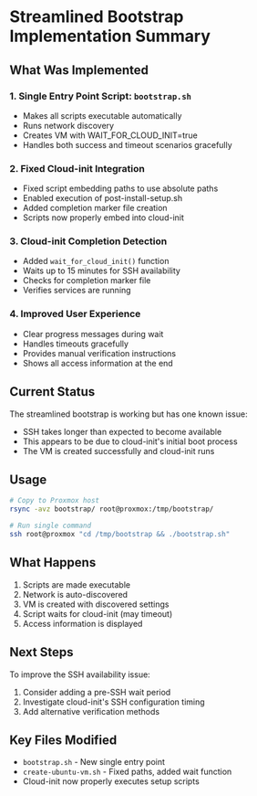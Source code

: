 # Streamlined Bootstrap Implementation Summary

## What Was Implemented

### 1. Single Entry Point Script: `bootstrap.sh`
- Makes all scripts executable automatically
- Runs network discovery
- Creates VM with WAIT_FOR_CLOUD_INIT=true
- Handles both success and timeout scenarios gracefully

### 2. Fixed Cloud-init Integration
- Fixed script embedding paths to use absolute paths
- Enabled execution of post-install-setup.sh
- Added completion marker file creation
- Scripts now properly embed into cloud-init

### 3. Cloud-init Completion Detection
- Added `wait_for_cloud_init()` function
- Waits up to 15 minutes for SSH availability
- Checks for completion marker file
- Verifies services are running

### 4. Improved User Experience
- Clear progress messages during wait
- Handles timeouts gracefully
- Provides manual verification instructions
- Shows all access information at the end

## Current Status

The streamlined bootstrap is working but has one known issue:
- SSH takes longer than expected to become available
- This appears to be due to cloud-init's initial boot process
- The VM is created successfully and cloud-init runs

## Usage

```bash
# Copy to Proxmox host
rsync -avz bootstrap/ root@proxmox:/tmp/bootstrap/

# Run single command
ssh root@proxmox "cd /tmp/bootstrap && ./bootstrap.sh"
```

## What Happens

1. Scripts are made executable
2. Network is auto-discovered
3. VM is created with discovered settings
4. Script waits for cloud-init (may timeout)
5. Access information is displayed

## Next Steps

To improve the SSH availability issue:
1. Consider adding a pre-SSH wait period
2. Investigate cloud-init's SSH configuration timing
3. Add alternative verification methods

## Key Files Modified

- `bootstrap.sh` - New single entry point
- `create-ubuntu-vm.sh` - Fixed paths, added wait function
- Cloud-init now properly executes setup scripts